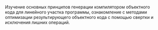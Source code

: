 Изучение основных принципов генерации компилятором объектного
кода для линейного участка программы, ознакомление с методами
оптимизации результирующего объектного кода с помощью свертки и
исключения лишних операций.
